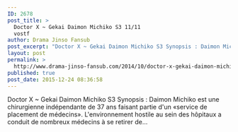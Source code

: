 ```yaml
---
ID: 2678
post_title: >
  Doctor X ~ Gekai Daimon Michiko S3 11/11
  vostf
author: Drama Jinso Fansub
post_excerpt: "Doctor X ~ Gekai Daimon Michiko S3 Synopsis : Daimon Michiko est une chirurgienne ind&eacute;pendante de 37 ans faisant partie d'un &laquo;service de placement de m&eacute;decins&raquo;. L'environnement hostile au sein des h&ocirc;pitaux a conduit de nombreux m&eacute;decins &agrave; se retirer de..."
layout: post
permalink: >
  http://www.drama-jinso-fansub.com/2014/10/doctor-x-gekai-daimon-michiko-s3-01-vostf.html
published: true
post_date: 2015-12-24 08:36:58
---
```

Doctor X ~ Gekai Daimon Michiko S3 Synopsis : Daimon Michiko est une chirurgienne indépendante de 37 ans faisant partie d'un «service de placement de médecins». L'environnement hostile au sein des hôpitaux a conduit de nombreux médecins à se retirer de...